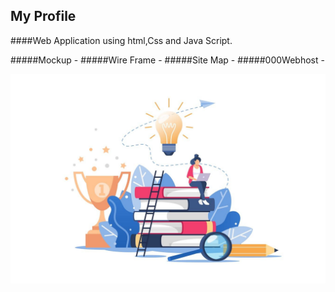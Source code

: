 ## My Profile

####Web Application using html,Css and Java Script.

#####Mockup -
#####Wire Frame -
#####Site Map -
#####000Webhost -

![image of girl](assets/images/Online%20Education%20Vector%20Illustration.jpg)